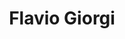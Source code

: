 ---
# Display name
title: Flavio Giorgi

# Username (this should match the folder name)
authors:
- flavio-giorgi

# Is this the primary user of the site?
superuser: false

# Role/position
role: PhD Student in Computer Science

# Organizations/Affiliations
organizations:
- name: Sapienza University of Rome
  url: "https://www.di.uniroma1.it/en"

# Short bio (displayed in user profile at end of posts)
#bio:

# interests:
# - travelling
# - swimming & skiing (actually, _any_ sport!)
# - riding motorbike

education:
  courses: 
  - course: PhD Student in Computer Science
    institution: Sapienza University of Rome, Italy
    year: 2025 (expected)
  - course: MSc in Computer Science
    institution: Sapienza University of Rome, Italy
    year: 2022
  - course: BSc in Computer Science
    institution: Sapienza University of Rome, Italy
    year: 2019

# Social/Academic Networking
# For available icons, see: https://sourcethemes.com/academic/docs/widgets/#icons
#   For an email link, use "fas" icon pack, "envelope" icon, and a link in the
#   form "mailto:your-email@example.com" or "#contact" for contact widget.
social:
- icon: envelope
  icon_pack: fas
  link: 'mailto:giorgi@di.uniroma1.it'  # For a direct email link, use "mailto:your-email@example.com".
- icon: home
  icon_pack: fas
  link: 'https://www.flaviogiorgi.com/about-me'
- icon: linkedin
  icon_pack: fab
  link: https://www.linkedin.com/in/flavio-giorgi-2683341b5/
- icon: google-scholar
  icon_pack: ai
  link: https://scholar.google.com/citations?user=5dFQkoMAAAAJ&hl=it
#- icon: orcid
#  icon_pack: ai
#  link: https://orcid.org/0000-0002-2585-637X
- icon: github
  icon_pack: fab
  link: https://github.com/flaat
# # Link to a PDF of your resume/CV from the About widget.
# # To enable, copy your resume/CV to `static/media/cv.pdf` and uncomment the lines below.  
# - icon: cv
#   icon_pack: ai
#   link: media/cv.pdf

# Enter email to display Gravatar (if Gravatar enabled in Config)
#email: ""
  
# Organizational groups that you belong to (for People widget)
#   Set this to `[]` or comment out if you are not using People widget.  
user_groups:
- PhD Students
---